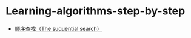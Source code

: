 # Learning-algorithms-step-by-step

- [顺序查找（The suquential search）](https://github.com/raimonfuns/learning-algorithms-step-by-step/blob/master/TheSequentialSearch.md)
